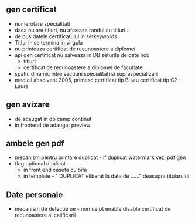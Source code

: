 ## gen certificat
- numerotare specialitati
- daca nu are titluri, nu afiseaza randul cu titluri...
- de pus datele certificatului in setkeywords
- Titluri - se termina in virgula
- nu printeaza certificat de recunoastere a diplomei
- api gen certificat nu salveaza in DB seturile de date noi:
  - titluri
  - certificat de recunoastere a diplomei de facultate
- spatiu dinamic intre sectiuni specialitati si supraspecializari
- medicii absolvent 2005, primesc certificat tip B sau certificat tip C? - Laura

## gen avizare
- de adaugat in db camp continut
- in frontend de adaugat preview

## ambele gen pdf
- mecanism pentru printare duplicat - if duplicat watermark vezi pdf gen
- flag optional duplicat
  - in front end casuta cu bifa
  - in template - " DUPLICAT eliberat la data de ......" deasupra titularului

## Date personale
- mecanism de detectie ue - non ue pt enable disable certificat de recunoastere al calificarii


